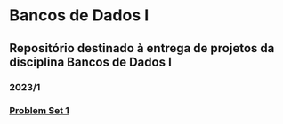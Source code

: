 # Bancos de Dados I

## Repositório destinado à entrega de projetos da disciplina Bancos de Dados I

### 2023/1
### [Problem Set 1](https://github.com/juanep23/uvv_bd1_cc1mc/tree/main/pset1)
